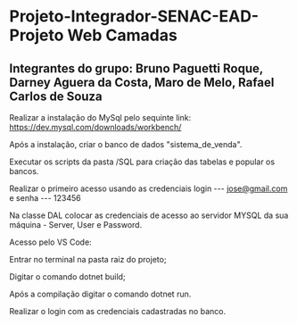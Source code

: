 # Projeto-Integrador-SENAC-EAD-Projeto Web Camadas
 

## Integrantes do grupo: Bruno Paguetti Roque, Darney Aguera da Costa, Maro de Melo, Rafael Carlos de Souza


Realizar a instalação do MySql pelo sequinte link: https://dev.mysql.com/downloads/workbench/

Após a instalação, criar o banco de dados "sistema_de_venda". 

Executar os scripts da pasta /SQL para criação das tabelas e popular os bancos.

Realizar o primeiro acesso usando as credenciais login --- jose@gmail.com e senha --- 123456

Na classe DAL colocar as credenciais de acesso ao servidor MYSQL da sua máquina - Server, User e Password.

Acesso pelo VS Code: 

Entrar no terminal na pasta raiz do projeto;

Digitar o comando dotnet build;

Após a compilação digitar o comando dotnet run.

Realizar o login com as credenciais cadastradas no banco.



